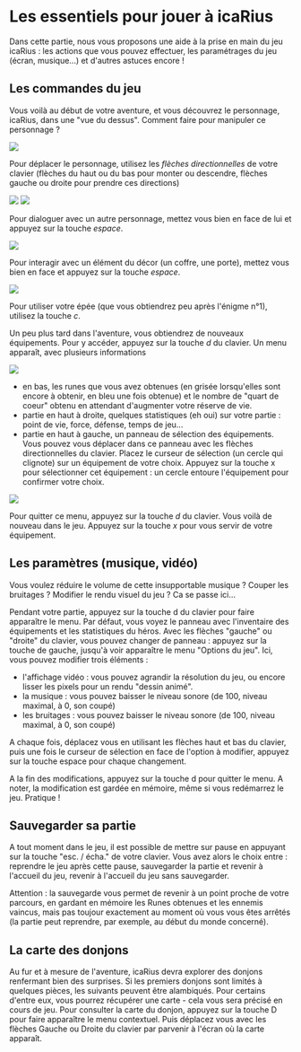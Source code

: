 # Les essentiels pour jouer à icaRius

Dans cette partie, nous vous proposons une aide à la prise en main du jeu icaRius : les actions que vous pouvez effectuer, les paramétrages du jeu (écran, musique...) et d'autres astuces encore !

## Les commandes du jeu

Vous voilà au début de votre aventure, et vous découvrez le personnage, icaRius, dans une "vue du dessus". Comment faire pour manipuler ce personnage ? 

![](images/essentiels01.PNG)

Pour déplacer le personnage, utilisez les *flèches directionnelles* de votre clavier (flèches du haut ou du bas pour monter ou descendre, flèches gauche ou droite pour prendre ces directions)

![](images/essentiels02a.PNG)
![](images/essentiels02b.PNG)

Pour dialoguer avec un autre personnage, mettez vous bien en face de lui et appuyez sur la touche *espace*.

![](images/essentiels03.PNG)

Pour interagir avec un élément du décor (un coffre, une porte), mettez vous bien en face et appuyez sur la touche *espace*.

![](images/essentiels04.PNG)

Pour utiliser votre épée (que vous obtiendrez peu après l'énigme n°1), utilisez la touche *c*. 

Un peu plus tard dans l'aventure, vous obtiendrez de nouveaux équipements. Pour y accéder, appuyez sur la touche *d* du clavier. Un menu apparaît, avec plusieurs informations

![](images/essentiels05a.PNG)

- en bas, les runes que vous avez obtenues (en grisée lorsqu'elles sont encore à obtenir, en bleu une fois obtenue) et le nombre de "quart de coeur" obtenu en attendant d'augmenter votre réserve de vie.
- partie en haut à droite, quelques statistiques (eh oui) sur votre partie : point de vie, force, défense, temps de jeu... 
- partie en haut à gauche, un panneau de sélection des équipements. Vous pouvez vous déplacer dans ce panneau avec les flèches directionnelles du clavier. Placez le curseur de sélection (un cercle qui clignote) sur un équipement de votre choix. Appuyez sur la touche x pour sélectionner cet équipement : un cercle entoure l'équipement pour confirmer votre choix. 

![](images/essentiels05b.PNG)

Pour quitter ce menu, appuyez sur la touche *d* du clavier. Vous voilà de nouveau dans le jeu. Appuyez sur la touche *x* pour vous servir de votre équipement. 

## Les paramètres (musique, vidéo)

Vous voulez réduire le volume de cette insupportable musique ? Couper les bruitages ? Modifier le rendu visuel du jeu ? Ca se passe ici...

Pendant votre partie, appuyez sur la touche d du clavier pour faire apparaître le menu. Par défaut, vous voyez le panneau avec l'inventaire des équipements et les statistiques du héros. Avec les flèches "gauche" ou "droite" du clavier, vous pouvez changer de panneau : appuyez sur la touche de gauche, jusqu'à voir apparaître le menu "Options du jeu". Ici, vous pouvez modifier trois éléments :

- l'affichage vidéo : vous pouvez agrandir la résolution du jeu, ou encore lisser les pixels pour un rendu "dessin animé".
- la musique : vous pouvez baisser le niveau sonore (de 100, niveau maximal, à 0, son coupé)
- les bruitages : vous pouvez baisser le niveau sonore (de 100, niveau maximal, à 0, son coupé)

A chaque fois, déplacez vous en utilisant les flèches haut et bas du clavier, puis une fois le curseur de sélection en face de l'option à modifier, appuyez sur la touche espace pour chaque changement.

A la fin des modifications, appuyez sur la touche d pour quitter le menu. A noter, la modification est gardée en mémoire, même si vous redémarrez le jeu. Pratique !

## Sauvegarder sa partie

A tout moment dans le jeu, il est possible de mettre sur pause en appuyant sur la touche "esc. / écha." de votre clavier. Vous avez alors le choix entre : reprendre le jeu après cette pause, sauvegarder la partie et revenir à l'accueil du jeu, revenir à l'accueil du jeu sans sauvegarder.

Attention : la sauvegarde vous permet de revenir à un point proche de votre parcours, en gardant en mémoire les Runes obtenues et les ennemis vaincus, mais pas toujour exactement au moment où vous vous êtes arrêtés (la partie peut reprendre, par exemple, au début du monde concerné).

## La carte des donjons

Au fur et à mesure de l'aventure, icaRius devra explorer des donjons renfermant bien des surprises. Si les premiers donjons sont limités à quelques pièces, les suivants peuvent être alambiqués. Pour certains d'entre eux, vous pourrez récupérer une carte - cela vous sera précisé en cours de jeu. Pour consulter la carte du donjon, appuyez sur la touche D pour faire apparaître le menu contextuel. Puis déplacez vous avec les flèches Gauche ou Droite du clavier par parvenir à l'écran où la carte apparaît.
